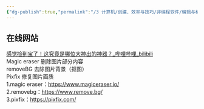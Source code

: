 ```yaml
---
{"dg-publish":true,"permalink":"/3 计算机/创建、效率与技巧/非编程软件/编辑与格式/图像编辑软件/","title":"图像编辑软件"}
---
```



## 在线网站
[感觉捡到宝了！这究竟是哪位大神出的神器？\_哔哩哔哩_bilibili](https://www.bilibili.com/video/BV1go4y1L7nD/?-Arouter=story&buvid=XY630CE669F34078F341989B1EE06E60B0127&is_story_h5=false&mid=g8UDjEqHIS5oCexxb9oAEQ%3D%3D&p=1&plat_id=163&share_from=ugc&share_medium=android&share_plat=android&share_session_id=446dd5ed-b7fc-4267-a7bf-2893da4d4590&share_source=WEIXIN&share_tag=s_i&timestamp=1683345112&unique_k=z1Dycpa&up_id=486989780&vd_source=20cb3e7c6ad3d64f0eb2d763ff005080)  
Magic eraser 删除图片部分内容  
removeBG 去除图片背景（抠图）  
Pixfix 修复图片画质  
1.magic eraser：https://www.magiceraser.io/  
2.removebg：https://www.remove.bg/  
3.pixfix：https://pixfix.com/